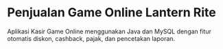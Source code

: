 # Penjualan Game Online Lantern Rite
Aplikasi Kasir Game Online menggunakan Java dan MySQL dengan fitur otomatis diskon, cashback, pajak, dan pencetakan laporan.
